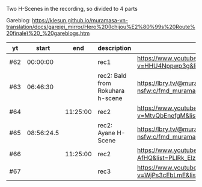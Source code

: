 Two H-Scenes in the recording, so divided to 4 parts

Gareblog: https://klesun.github.io/muramasa-vn-translation/docs/garejei_mirror/Hero%20(Ichijou%E2%80%99s%20Route%20finale)%20_%20gareblogs.htm

| yt      | start      | end      | description                       | link
| ------- | ---        | ---      | --------------                    | -------
| \#62    | 00:00:00   |          | rec1                              | https://www.youtube.com/watch?v=HHU4Nppwp3g&list=PLlRk_Elz9MdaZRPMCMZyAXNt3bGAQMBJZ
| \#63    | 06:46:30   |          | rec2: Bald from Rokuhara h-scene  | https://lbry.tv/@muramasa-vn-translation-nsfw:c/fmd_muramasa_63_nsfw_bald_from_rokuhara:0
| \#64    |            | 11:25:00 | rec2                              | https://www.youtube.com/watch?v=MtvQbEnefgM&list=PLlRk_Elz9MdaZRPMCMZyAXNt3bGAQMBJZ
| \#65    | 08:56:24.5 |          | rec2: Ayane H-Scene               | https://lbry.tv/@muramasa-vn-translation-nsfw:c/fmd_muramasa_65_nsfw_ayane:e
| \#66    |            | 11:25:00 | rec2                              | https://www.youtube.com/watch?v=vEBhTr-AfHQ&list=PLlRk_Elz9MdaZRPMCMZyAXNt3bGAQMBJZ
| \#67    |            |          | rec3                              | https://www.youtube.com/watch?v=WjPs3cEbLmE&list=PLlRk_Elz9MdaZRPMCMZyAXNt3bGAQMBJZ